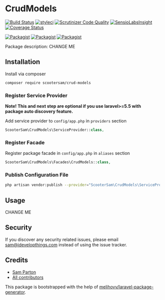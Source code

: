 # CrudModels

[![Build Status](https://travis-ci.org/scootersam/crud-models.svg?branch=master)](https://travis-ci.org/scootersam/crud-models)
[![styleci](https://styleci.io/repos/CHANGEME/shield)](https://styleci.io/repos/CHANGEME)
[![Scrutinizer Code Quality](https://scrutinizer-ci.com/g/scootersam/crud-models/badges/quality-score.png?b=master)](https://scrutinizer-ci.com/g/scootersam/crud-models/?branch=master)
[![SensioLabsInsight](https://insight.sensiolabs.com/projects/CHANGEME/mini.png)](https://insight.sensiolabs.com/projects/CHANGEME)
[![Coverage Status](https://coveralls.io/repos/github/scootersam/crud-models/badge.svg?branch=master)](https://coveralls.io/github/scootersam/crud-models?branch=master)

[![Packagist](https://img.shields.io/packagist/v/scootersam/crud-models.svg)](https://packagist.org/packages/scootersam/crud-models)
[![Packagist](https://poser.pugx.org/scootersam/crud-models/d/total.svg)](https://packagist.org/packages/scootersam/crud-models)
[![Packagist](https://img.shields.io/packagist/l/scootersam/crud-models.svg)](https://packagist.org/packages/scootersam/crud-models)

Package description: CHANGE ME

## Installation

Install via composer
```bash
composer require scootersam/crud-models
```

### Register Service Provider

**Note! This and next step are optional if you use laravel>=5.5 with package
auto discovery feature.**

Add service provider to `config/app.php` in `providers` section
```php
ScooterSam\CrudModels\ServiceProvider::class,
```

### Register Facade

Register package facade in `config/app.php` in `aliases` section
```php
ScooterSam\CrudModels\Facades\CrudModels::class,
```

### Publish Configuration File

```bash
php artisan vendor:publish --provider="ScooterSam\CrudModels\ServiceProvider" --tag="config"
```

## Usage

CHANGE ME

## Security

If you discover any security related issues, please email sam@idevelopthings.com
instead of using the issue tracker.

## Credits

- [Sam Parton](https://github.com/scootersam/crud-models)
- [All contributors](https://github.com/scootersam/crud-models/graphs/contributors)

This package is bootstrapped with the help of
[melihovv/laravel-package-generator](https://github.com/melihovv/laravel-package-generator).

